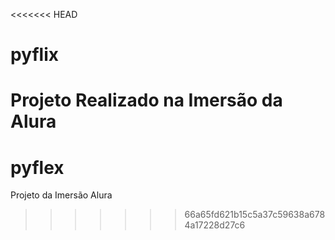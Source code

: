<<<<<<< HEAD
# pyflix
Projeto Realizado na Imersão da Alura
=======
# pyflex
Projeto da Imersão Alura 
>>>>>>> 66a65fd621b15c5a37c59638a6784a17228d27c6
